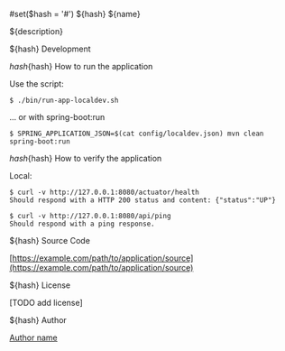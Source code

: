 #set($hash = '#')
${hash} ${name}

${description}

${hash} Development

${hash}${hash} How to run the application

Use the script:
```
$ ./bin/run-app-localdev.sh
```
... or with spring-boot:run
```
$ SPRING_APPLICATION_JSON=$(cat config/localdev.json) mvn clean spring-boot:run
```

${hash}${hash} How to verify the application

Local:
```
$ curl -v http://127.0.0.1:8080/actuator/health
Should respond with a HTTP 200 status and content: {"status":"UP"}

$ curl -v http://127.0.0.1:8080/api/ping
Should respond with a ping response.
```

${hash} Source Code

[https://example.com/path/to/application/source](https://example.com/path/to/application/source)

${hash} License

[TODO add license]

${hash} Author

[Author name](http://example.com/author/url)
